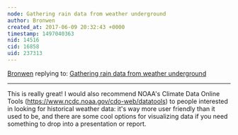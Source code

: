 ```yaml
---
node: Gathering rain data from weather underground
author: Bronwen
created_at: 2017-06-09 20:32:43 +0000
timestamp: 1497040363
nid: 14516
cid: 16858
uid: 237313
---
```




[Bronwen](../profile/Bronwen) replying to: [Gathering rain data from weather underground](../notes/stevie/06-09-2017/gathering-rain-data-from-weather-underground)

----
This is really great! I would also recommend NOAA's Climate Data Online Tools (https://www.ncdc.noaa.gov/cdo-web/datatools) to people interested in looking for historical weather data: it's way more user friendly than it used to be, and there are some cool options for visualizing data if you need something to drop into a presentation or report. 